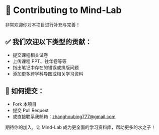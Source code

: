# 🤝 Contributing to Mind-Lab

非常欢迎你对本项目进行补充与完善！

## ✅ 我们欢迎以下类型的贡献：

- 提交课程相关试卷
- 上传课程 PPT、往年卷等等
- 指出笔记中存在的错误或排版问题
- 添加更多跨学科导图或相关学习资料

## 💬 如何提交：

- Fork 本项目
- 提交 Pull Request
- 或直接联系我邮箱：zhanghoubing777@gmail.com

期待你的加入，让 Mind-Lab 成为更全面的学习资料库，帮助更多的水之子！
